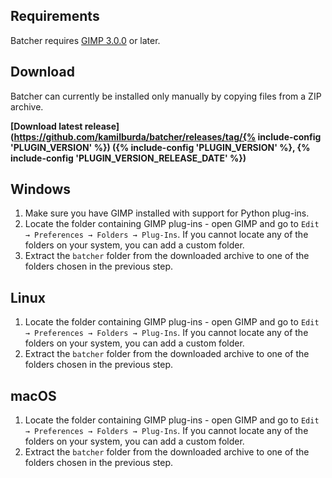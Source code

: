 ## Requirements

Batcher requires [GIMP 3.0.0](https://www.gimp.org/downloads/) or later.


## Download

Batcher can currently be installed only manually by copying files from a ZIP archive.

**[Download latest release](https://github.com/kamilburda/batcher/releases/tag/{% include-config 'PLUGIN_VERSION' %}) ({% include-config 'PLUGIN_VERSION' %}, {% include-config 'PLUGIN_VERSION_RELEASE_DATE' %})**


## Windows

1. Make sure you have GIMP installed with support for Python plug-ins.
2. Locate the folder containing GIMP plug-ins - open GIMP and go to `Edit → Preferences → Folders → Plug-Ins`. If you cannot locate any of the folders on your system, you can add a custom folder. 
3. Extract the `batcher` folder from the downloaded archive to one of the folders chosen in the previous step.


## Linux

1. Locate the folder containing GIMP plug-ins - open GIMP and go to `Edit → Preferences → Folders → Plug-Ins`. If you cannot locate any of the folders on your system, you can add a custom folder. 
2. Extract the `batcher` folder from the downloaded archive to one of the folders chosen in the previous step.


## macOS

1. Locate the folder containing GIMP plug-ins - open GIMP and go to `Edit → Preferences → Folders → Plug-Ins`. If you cannot locate any of the folders on your system, you can add a custom folder. 
2. Extract the `batcher` folder from the downloaded archive to one of the folders chosen in the previous step.
